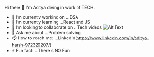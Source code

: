 Hi there 👋 I'm Aditya diving in work of TECH.

- 🔭 I’m currently working on ...DSA
- 🌱 I’m currently learning ...React and JS
- 👯 I’m looking to collaborate on ...Tech videos                                             ![Alt Text](https://imgur.com/t/github/ZkL0g2y)
- 💬 Ask me about ...Problem solving
- 📫 How to reach me: ...LinkedIn(https://www.linkedin.com/in/aditya-harsh-972320207/)
- ⚡ Fun fact: ...There s NO Fun
                                                                                                  
